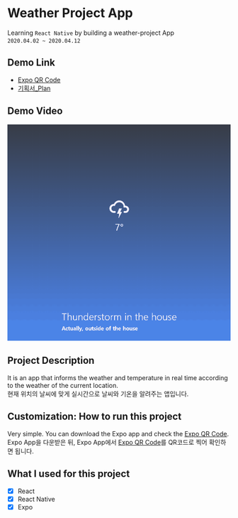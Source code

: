 # Weather Project App

Learning `React Native` by building a weather-project App  
`2020.04.02 ~ 2020.04.12`

## Demo Link

- [Expo QR Code](https://expo.io/@wook2124/weather-project)
- [기획서_Plan](https://www.miricanvas.com/v/17mwhq)

## Demo Video

![](weather-project_demo.gif)

## Project Description 

It is an app that informs the weather and temperature in real time according to the weather of the current location.  
현재 위치의 날씨에 맞게 실시간으로 날씨와 기온을 알려주는 앱입니다.

## Customization: How to run this project

Very simple. You can download the Expo app and check the [Expo QR Code](https://expo.io/@wook2124/weather-project).  
Expo App을 다운받은 뒤, Expo App에서 [Expo QR Code](https://expo.io/@wook2124/weather-project)를 QR코드로 찍어 확인하면 됩니다.

## What I used for this project 

- [X] React
- [X] React Native
- [X] Expo
